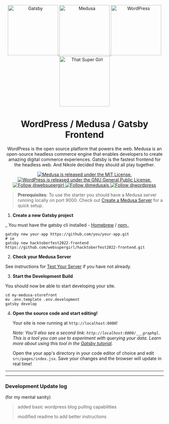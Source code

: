 <p align="center">
  <a href="https://www.gatsbyjs.com">
    <img alt="Gatsby" src="https://user-images.githubusercontent.com/38568655/197082856-927f23da-5494-4a2f-aec4-78c9422c42e4.png" width="160" height="160" />
  </a>
  <a href="https://www.medusa-commerce.com">
    <img alt="Medusa" src="https://user-images.githubusercontent.com/38568655/197082853-5469178f-a9b7-49ba-b784-0a2d0fb4112a.png" width="160" height="160" />
  </a>
  <a href="https://wordpress.org">
    <img alt="WordPress" src="https://user-images.githubusercontent.com/38568655/197082855-2c90226f-9169-442a-ba15-b7d5ae561aa2.png" width="160" height="160" />
  </a>
  <a href="https://supernikole.com">
    <img alt="That Super Girl" src="https://user-images.githubusercontent.com/38568655/197082858-ea6f2026-8b7a-4dd7-9bca-8c9939228834.png" width="160" height="160" />
  </a>
</p>
<h1 align="center">
  WordPress / Medusa / Gatsby Frontend
</h1>
<p align="center">
WordPress is the open source platform that powers the web. Medusa is an open-source headless commerce engine that enables developers to create amazing digital commerce experiences. Gatsby is the fastest frontend for the headless web. And Nikole decided they should all play together.
</p>
<p align="center">
  <a href="https://github.com/medusajs/medusa/blob/master/LICENSE">
    <img src="https://img.shields.io/badge/license-MIT-blue.svg" alt="Medusa is released under the MIT License." />
  </a>
  <a href="https://github.com/WordPress/WordPress/blob/master/license.txt">
    <img src="https://img.shields.io/badge/license-GPL-blue.svg" alt="WordPress is released under the GNU General Public License." />
  </a>
  <a href="https://twitter.com/intent/follow?screen_name=websupergirl">
    <img src="https://img.shields.io/twitter/follow/websupergirl.svg?label=Follow%20@websupergirl" alt="Follow @websupergirl" />
  </a>
  <a href="https://twitter.com/intent/follow?screen_name=medusajs">
    <img src="https://img.shields.io/twitter/follow/medusajs.svg?label=Follow%20@medusajs" alt="Follow @medusajs" />
  </a>
  <a href="https://twitter.com/intent/follow?screen_name=wordpress">
    <img src="https://img.shields.io/twitter/follow/wordpress.svg?label=Follow%20@wordpress" alt="Follow @wordpress" />
  </a>
</p>

> **Prerequisites**: To use the starter you should have a Medusa server running locally on port 9000. Check out [Create a Medusa Server](https://docs.medusajs.com/quickstart/quick-start#create-a-medusa-server) for a quick setup.

1. **Create a new Gatsby project**

_ You must have the gatsby cli installed - [Homebrew](https://formulae.brew.sh/formula/gatsby-cli) / [npm](https://www.npmjs.com/package/gatsby-cli)_

```
gatsby new your-app https://github.com/you/your-app.git
# ie
gatsby new hacktoberfest2022-frontend https://github.com/websupergirl/hacktoberfest2022-frontend.git
```

2. **Check your Medusa Server**

See instructions for [Test Your Server](https://docs.medusajs.com/quickstart/quick-start/#test-your-server) if you have not already.

3. **Start the Development Build**

You should now be able to start developing your site.

```
cd my-medusa-storefront
mv .env.template .env.development
gatsby develop
```

4. **Open the source code and start editing!**

   Your site is now running at `http://localhost:8000`!

   _Note: You'll also see a second link: _`http://localhost:8000/___graphql`_. This is a tool you can use to experiment with querying your data. Learn more about using this tool in the [Gatsby tutorial](https://www.gatsbyjs.com/tutorial/part-five/#introducing-graphiql)._

   Open the your app's directory in your code editor of choice and edit `src/pages/index.jsx`. Save your changes and the browser will update in real time!

---

---

### Development Update log
(for my mental sanity)

> added basic wordpress blog pulling capabilities
>
> modified readme to add better instructions